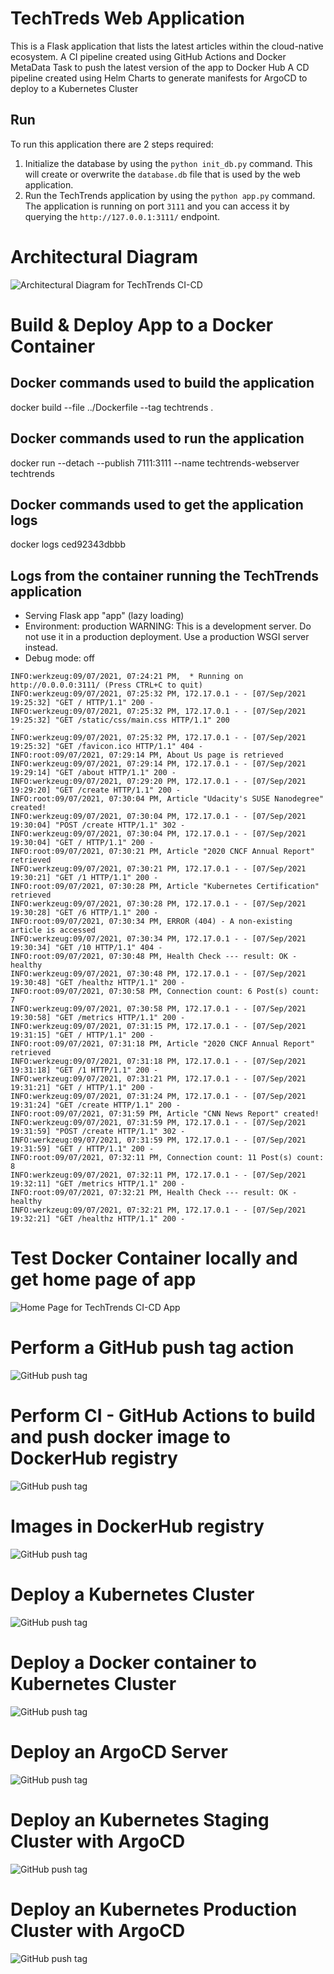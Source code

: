 # TechTreds Web Application

This is a Flask application that lists the latest articles within the cloud-native ecosystem.
A CI pipeline created using GitHub Actions and Docker MetaData Task to push the latest version of the app to Docker Hub
A CD pipeline created using Helm Charts to generate manifests for ArgoCD to deploy to a Kubernetes Cluster

## Run 

To run this application there are 2 steps required:

1. Initialize the database by using the `python init_db.py` command. This will create or overwrite the `database.db` file that is used by the web application.
2.  Run the TechTrends application by using the `python app.py` command. The application is running on port `3111` and you can access it by querying the `http://127.0.0.1:3111/` endpoint.

# Architectural Diagram
![Architectural Diagram for TechTrends CI-CD](/images/01-TechTrends-CI-CD-Architectural_Diagram.jpg)

# Build & Deploy App to a Docker Container
## Docker commands used to build the application 
docker build --file ../Dockerfile --tag techtrends .

## Docker commands used to run the application
docker run --detach --publish 7111:3111 --name techtrends-webserver techtrends

## Docker commands used to get the application logs
docker logs ced92343dbbb

## Logs from the container running the TechTrends application
 * Serving Flask app "app" (lazy loading)
 * Environment: production
   WARNING: This is a development server. Do not use it in a production deployment.
   Use a production WSGI server instead.
 * Debug mode: off
 ```
INFO:werkzeug:09/07/2021, 07:24:21 PM,  * Running on http://0.0.0.0:3111/ (Press CTRL+C to quit)
INFO:werkzeug:09/07/2021, 07:25:32 PM, 172.17.0.1 - - [07/Sep/2021 19:25:32] "GET / HTTP/1.1" 200 -
INFO:werkzeug:09/07/2021, 07:25:32 PM, 172.17.0.1 - - [07/Sep/2021 19:25:32] "GET /static/css/main.css HTTP/1.1" 200 
-
INFO:werkzeug:09/07/2021, 07:25:32 PM, 172.17.0.1 - - [07/Sep/2021 19:25:32] "GET /favicon.ico HTTP/1.1" 404 -       
INFO:root:09/07/2021, 07:29:14 PM, About Us page is retrieved
INFO:werkzeug:09/07/2021, 07:29:14 PM, 172.17.0.1 - - [07/Sep/2021 19:29:14] "GET /about HTTP/1.1" 200 -
INFO:werkzeug:09/07/2021, 07:29:20 PM, 172.17.0.1 - - [07/Sep/2021 19:29:20] "GET /create HTTP/1.1" 200 -
INFO:root:09/07/2021, 07:30:04 PM, Article "Udacity's SUSE Nanodegree" created!
INFO:werkzeug:09/07/2021, 07:30:04 PM, 172.17.0.1 - - [07/Sep/2021 19:30:04] "POST /create HTTP/1.1" 302 -
INFO:werkzeug:09/07/2021, 07:30:04 PM, 172.17.0.1 - - [07/Sep/2021 19:30:04] "GET / HTTP/1.1" 200 -
INFO:root:09/07/2021, 07:30:21 PM, Article "2020 CNCF Annual Report" retrieved
INFO:werkzeug:09/07/2021, 07:30:21 PM, 172.17.0.1 - - [07/Sep/2021 19:30:21] "GET /1 HTTP/1.1" 200 -
INFO:root:09/07/2021, 07:30:28 PM, Article "Kubernetes Certification" retrieved
INFO:werkzeug:09/07/2021, 07:30:28 PM, 172.17.0.1 - - [07/Sep/2021 19:30:28] "GET /6 HTTP/1.1" 200 -
INFO:root:09/07/2021, 07:30:34 PM, ERROR (404) - A non-existing article is accessed
INFO:werkzeug:09/07/2021, 07:30:34 PM, 172.17.0.1 - - [07/Sep/2021 19:30:34] "GET /10 HTTP/1.1" 404 -
INFO:root:09/07/2021, 07:30:48 PM, Health Check --- result: OK - healthy
INFO:werkzeug:09/07/2021, 07:30:48 PM, 172.17.0.1 - - [07/Sep/2021 19:30:48] "GET /healthz HTTP/1.1" 200 -
INFO:root:09/07/2021, 07:30:58 PM, Connection count: 6 Post(s) count: 7
INFO:werkzeug:09/07/2021, 07:30:58 PM, 172.17.0.1 - - [07/Sep/2021 19:30:58] "GET /metrics HTTP/1.1" 200 -
INFO:werkzeug:09/07/2021, 07:31:15 PM, 172.17.0.1 - - [07/Sep/2021 19:31:15] "GET / HTTP/1.1" 200 -
INFO:root:09/07/2021, 07:31:18 PM, Article "2020 CNCF Annual Report" retrieved
INFO:werkzeug:09/07/2021, 07:31:18 PM, 172.17.0.1 - - [07/Sep/2021 19:31:18] "GET /1 HTTP/1.1" 200 -
INFO:werkzeug:09/07/2021, 07:31:21 PM, 172.17.0.1 - - [07/Sep/2021 19:31:21] "GET / HTTP/1.1" 200 -
INFO:werkzeug:09/07/2021, 07:31:24 PM, 172.17.0.1 - - [07/Sep/2021 19:31:24] "GET /create HTTP/1.1" 200 -
INFO:root:09/07/2021, 07:31:59 PM, Article "CNN News Report" created!
INFO:werkzeug:09/07/2021, 07:31:59 PM, 172.17.0.1 - - [07/Sep/2021 19:31:59] "POST /create HTTP/1.1" 302 -
INFO:werkzeug:09/07/2021, 07:31:59 PM, 172.17.0.1 - - [07/Sep/2021 19:31:59] "GET / HTTP/1.1" 200 -
INFO:root:09/07/2021, 07:32:11 PM, Connection count: 11 Post(s) count: 8
INFO:werkzeug:09/07/2021, 07:32:11 PM, 172.17.0.1 - - [07/Sep/2021 19:32:11] "GET /metrics HTTP/1.1" 200 -
INFO:root:09/07/2021, 07:32:21 PM, Health Check --- result: OK - healthy
INFO:werkzeug:09/07/2021, 07:32:21 PM, 172.17.0.1 - - [07/Sep/2021 19:32:21] "GET /healthz HTTP/1.1" 200 -
```

# Test Docker Container locally and get home page of app
![Home Page for TechTrends CI-CD App](/screenshots/docker-run-local.jpg)

# Perform a GitHub push tag action
![GitHub push tag](/screenshots/ci-github-actions-create_and_push_tag.jpg)

# Perform CI - GitHub Actions to build and push docker image to DockerHub registry
![GitHub push tag](/screenshots/ci-github-actions.jpg)

# Images in DockerHub registry
![GitHub push tag](/screenshots/ci-dockerhub.jpg)

# Deploy a Kubernetes Cluster
![GitHub push tag](/screenshots/k8s-nodes.jpg)

# Deploy a Docker container to Kubernetes Cluster
![GitHub push tag](/screenshots/kubernetes-declarative-manifests.jpg)

# Deploy an ArgoCD Server
![GitHub push tag](/screenshots/argocd-ui.jpg)

# Deploy an Kubernetes Staging Cluster with ArgoCD
![GitHub push tag](/screenshots/argocd-techtrends-staging.jpg)

# Deploy an Kubernetes Production Cluster with ArgoCD
![GitHub push tag](/screenshots/argocd-techtrends-prod.jpg)